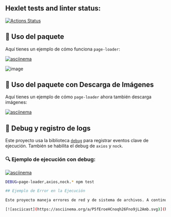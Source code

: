 ## Hexlet tests and linter status:
[![Actions Status](https://github.com/JavierQuinan/fullstack-javascript-project-138/actions/workflows/hexlet-check.yml/badge.svg)](https://github.com/JavierQuinan/fullstack-javascript-project-138/actions)

## 📌 Uso del paquete

Aquí tienes un ejemplo de cómo funciona `page-loader`:

[![asciinema](https://asciinema.org/a/6y493hscKXbbvjMTPqLKuYKag.svg)](https://asciinema.org/a/6y493hscKXbbvjMTPqLKuYKag)

![image](https://github.com/user-attachments/assets/ede1c576-f516-430b-824a-33f09a6bc3b8)

## 📌 Uso del paquete con Descarga de Imágenes

Aquí tienes un ejemplo de cómo `page-loader` ahora también descarga imágenes:

[![asciinema](https://asciinema.org/a/ZsG2mAw1rFT2EccatYKWzVlj6.svg)](https://asciinema.org/a/ZsG2mAw1rFT2EccatYKWzVlj6)

## 🐞 Debug y registro de logs

Este proyecto usa la biblioteca [`debug`](https://www.npmjs.com/package/debug) para registrar eventos clave de ejecución. También se habilita el debug de `axios` y `nock`.

### 🔍 Ejemplo de ejecución con debug:

[![asciinema](https://asciinema.org/a/Tfr7ocBnCAWlRqIesfuohb3sx.svg)](https://asciinema.org/a/Tfr7ocBnCAWlRqIesfuohb3sx)

```bash
DEBUG=page-loader,axios,nock.* npm test

## Ejemplo de Error en la Ejecución

Este proyecto maneja errores de red y de sistema de archivos. A continuación, se muestra una ejecución donde ocurre un error:

[![asciicast](https://asciinema.org/a/P5fEroeHCnoqh26Fno9jL2Amb.svg)](https://asciinema.org/a/P5fEroeHCnoqh26Fno9jL2Amb)

